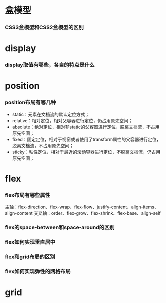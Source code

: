 # 盒模型

### CSS3盒模型和CSS2盒模型的区别


# display


### display取值有哪些，各自的特点是什么


# position

### position布局有哪几种

- static：元素在文档流的默认定位方式；
- relative：相对定位，相对父容器进行定位，仍占用原先空间；
- absolute：绝对定位，相对非static的父容器进行定位，脱离文档流，不占用原先空间；
- fixed：固定定位，相对于视窗或者使用了transform属性的父容器进行定位，脱离文档流，不占用原先空间；
- sticky：粘性定位，相对于最近的滚动容器进行定位，不脱离文档流，仍占用原先空间；

# flex

### flex布局有哪些属性

主轴：flex-direction、flex-wrap、flex-flow、justify-content、align-items、align-content
交叉轴：order、flex-grow、flex-shrink、flex-base、align-self

### flex的space-between和space-around的区别

### flex如何实现垂直居中

### flex和grid布局的区别

### flex如何实现弹性的网格布局

# grid